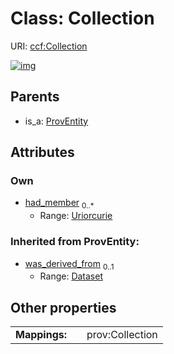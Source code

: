 
# Class: Collection




URI: [ccf:Collection](http://purl.org/ccf/Collection)


[![img](https://yuml.me/diagram/nofunky;dir:TB/class/[ProvEntity],[Dataset],[ProvEntity]^-[Collection&#124;had_member:uriorcurie%20*])](https://yuml.me/diagram/nofunky;dir:TB/class/[ProvEntity],[Dataset],[ProvEntity]^-[Collection&#124;had_member:uriorcurie%20*])

## Parents

 *  is_a: [ProvEntity](ProvEntity.md)

## Attributes


### Own

 * [had_member](had_member.md)  <sub>0..\*</sub>
     * Range: [Uriorcurie](types/Uriorcurie.md)

### Inherited from ProvEntity:

 * [was_derived_from](was_derived_from.md)  <sub>0..1</sub>
     * Range: [Dataset](Dataset.md)

## Other properties

|  |  |  |
| --- | --- | --- |
| **Mappings:** | | prov:Collection |

